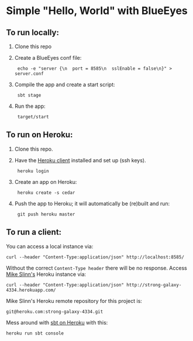 Simple "Hello, World" with BlueEyes
===================================

To run locally:
---------------

1. Clone this repo

2. Create a BlueEyes conf file:

        echo -e "server {\n  port = 8585\n  sslEnable = false\n}" > server.conf

3. Compile the app and create a start script:

        sbt stage

4. Run the app:

        target/start


To run on Heroku:
-----------------

1. Clone this repo.

2. Have the [Heroku client](http://toolbelt.herokuapp.com/) installed and set up (ssh keys).

        heroku login

3. Create an app on Heroku:

        heroku create -s cedar

4. Push the app to Heroku; it will automatically be (re)built and run:

        git push heroku master


To run a client:
----------------

You can access a local instance via:

    curl --header "Content-Type:application/json" http://localhost:8585/

Without the correct `Content-Type header` there will be no response.
Access [Mike Slinn's](http://micronauticsresearch.com) Heroku instance via:

    curl --header "Content-Type:application/json" http://strong-galaxy-4334.herokuapp.com/

Mike Slinn's Heroku remote repository for this project is:

	git@heroku.com:strong-galaxy-4334.git

Mess around with [sbt on Heroku](http://devcenter.heroku.com/articles/scala#console) with this:

    heroku run sbt console
